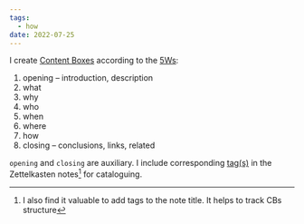 ```yaml
---
tags:
  - how
date: 2022-07-25
---
```


I create [Content Boxes](..\Content_Box.md) according to the [5Ws](..\The%205%20Ws%20and%201%20H.md):

1. opening – introduction, description
1. what
1. why
1. who
1. when
1. where
1. how
1. closing – conclusions, links, related

`opening` and `closing` are auxiliary. I include corresponding [tag(s)](..\in_progress\Tags.md) in the Zettelkasten notes[^202207281535-1] for cataloguing.

[^202207281535-1]: I also find it valuable to add tags to the note title. It helps to track CBs structure
